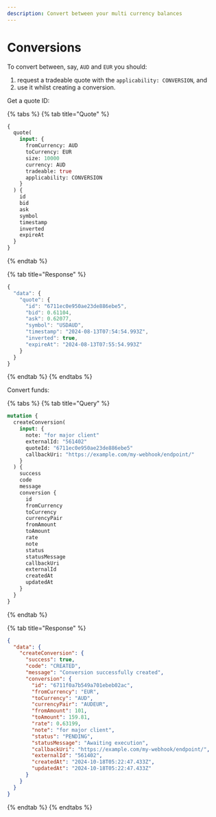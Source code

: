 ```yaml
---
description: Convert between your multi currency balances
---
```


# Conversions

To convert between, say, `AUD` and `EUR` you should:

1. request a tradeable quote with the `applicability: CONVERSION`, and
2. use it whilst creating a conversion.

Get a quote ID:

{% tabs %}
{% tab title="Quote" %}
```graphql
{
  quote(
    input: { 
      fromCurrency: AUD
      toCurrency: EUR
      size: 10000
      currency: AUD
      tradeable: true
      applicability: CONVERSION
    }
  ) {
    id
    bid
    ask
    symbol
    timestamp
    inverted
    expireAt
  }
}
```
{% endtab %}

{% tab title="Response" %}
```javascript
{
  "data": {
    "quote": {
      "id": "6711ec0e950ae23de886ebe5",
      "bid": 0.61104,
      "ask": 0.62077,
      "symbol": "USDAUD",
      "timestamp": "2024-08-13T07:54:54.993Z",
      "inverted": true,
      "expireAt": "2024-08-13T07:55:54.993Z"
    }
  }
}
```
{% endtab %}
{% endtabs %}

Convert funds:

{% tabs %}
{% tab title="Query" %}
```graphql
mutation {
  createConversion(
    input: {
      note: "for major client"
      externalId: "561402"
      quoteId: "6711ec0e950ae23de886ebe5"
      callbackUri: "https://example.com/my-webhook/endpoint/"
    }
  ) {
    success
    code
    message
    conversion {
      id
      fromCurrency
      toCurrency
      currencyPair
      fromAmount
      toAmount
      rate
      note
      status
      statusMessage
      callbackUri
      externalId
      createdAt
      updatedAt
    }
  }
}
```
{% endtab %}

{% tab title="Response" %}
```json
{
  "data": {
    "createConversion": {
      "success": true,
      "code": "CREATED",
      "message": "Conversion successfully created",
      "conversion": {
        "id": "6711f0a7b549a701ebeb02ac",
        "fromCurrency": "EUR",
        "toCurrency": "AUD",
        "currencyPair": "AUDEUR",
        "fromAmount": 101,
        "toAmount": 159.81,
        "rate": 0.63199,
        "note": "for major client",
        "status": "PENDING",
        "statusMessage": "Awaiting execution",
        "callbackUri": "https://example.com/my-webhook/endpoint/",
        "externalId": "561402",
        "createdAt": "2024-10-18T05:22:47.433Z",
        "updatedAt": "2024-10-18T05:22:47.433Z"
      }
    }
  }
}
```
{% endtab %}
{% endtabs %}

###

